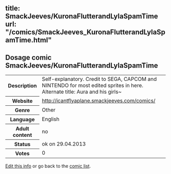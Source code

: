 title: SmackJeeves/KuronaFlutterandLylaSpamTime
url: "/comics/SmackJeeves_KuronaFlutterandLylaSpamTime.html"
---
Dosage comic SmackJeeves/KuronaFlutterandLylaSpamTime
-----------------------------------------

<p id="msg"></p>
<script type="text/javascript">
if (window.location.search === '?edit_info_mail=sent_ok') {
  var elem = document.getElementById("msg");
  elem.innerHTML = 'Edited information sucessfully sent for review, which is usually done daily. Thanks!';
  elem.className = 'ok';
}
</script>
<table class="comicinfo">
<tr>
<th>Description</th><td>Self-explanatory. Credit to SEGA, CAPCOM and NINTENDO for most edited sprites in here. Alternate title: Aura and his girls~</td>
</tr>
<tr>
<th>Website</th><td><a href="http://icantflyaplane.smackjeeves.com/comics/">http://icantflyaplane.smackjeeves.com/comics/</a></td>
</tr>
<tr>
<th>Genre</th><td>Other</td>
</tr>
<tr>
<th>Language</th><td>English</td>
</tr>
<tr>
<th>Adult content</th><td>no</td>
</tr>
<tr>
<th>Status</th><td>ok on 29.04.2013</td>
</tr>
<tr>
<th>Votes</th><td>0</td>
</tr>
</table>

[Edit this info](SmackJeeves_KuronaFlutterandLylaSpamTime_edit.html) or go back to the [comic list](../comic-index.html).

